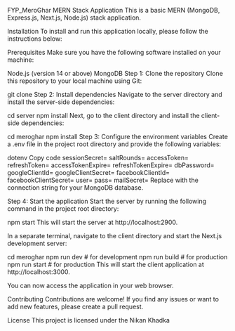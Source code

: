 FYP_MeroGhar
MERN Stack Application
This is a basic MERN (MongoDB, Express.js, Next.js, Node.js) stack application.

Installation
To install and run this application locally, please follow the instructions below:

Prerequisites
Make sure you have the following software installed on your machine:

Node.js (version 14 or above)
MongoDB
Step 1: Clone the repository
Clone this repository to your local machine using Git:


git clone <repository-url>
Step 2: Install dependencies
Navigate to the server directory and install the server-side dependencies:


cd server
npm install
Next, go to the client directory and install the client-side dependencies:


cd meroghar
npm install
Step 3: Configure the environment variables
Create a .env file in the project root directory and provide the following variables:

dotenv
Copy code
sessionSecret=
saltRounds=
accessToken=
refreshToken=
accessTokenExpire=
refreshTokenExpire=
dbPassword=
googleClientId=
googleClientSecret=
facebookClientId=
facebookClientSecret=
user=
pass=
mailSecret=
Replace <your-mongodb-connection-string> with the connection string for your MongoDB database.

Step 4: Start the application
Start the server by running the following command in the project root directory:


npm start
This will start the server at http://localhost:2900.

In a separate terminal, navigate to the client directory and start the Next.js development server:


cd meroghar
npm run dev # for development
npm run build # for production
npm run start # for production
This will start the client application at http://localhost:3000.

You can now access the application in your web browser.

Contributing
Contributions are welcome! If you find any issues or want to add new features, please create a pull request.

License
This project is licensed under the Nikan Khadka
